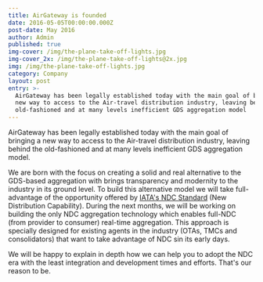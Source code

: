 ```yaml
---
title: AirGateway is founded
date: 2016-05-05T00:00:00.000Z
post-date: May 2016
author: Admin
published: true
img-cover: /img/the-plane-take-off-lights.jpg
img-cover_2x: /img/the-plane-take-off-lights@2x.jpg
img: /img/the-plane-take-off-lights.jpg
category: Company
layout: post
entry: >-
  AirGateway has been legally established today with the main goal of bringing a
  new way to access to the Air-travel distribution industry, leaving behind the
  old-fashioned and at many levels inefficient GDS aggregation model
---
```

AirGateway has been legally established today with the main goal of bringing a new way to access to the Air-travel distribution industry, leaving behind the old-fashioned and at many levels inefficient GDS aggregation model.

We are born with the focus on creating a solid and real alternative to the GDS-based aggregation with brings transparency and modernity to the industry in its ground level. To build this alternative model we will take full-advantage of the opportunity offered by [IATA's NDC Standard](https://www.iata.org/whatwedo/airline-distribution/ndc/Pages/default.aspx) (New Distribution Capability). During the next months, we will be working on building the only NDC aggregation technology which enables full-NDC (from provider to consumer) real-time aggregation. This approach is specially designed for existing agents in the industry (OTAs, TMCs and consolidators) that want to take advantage of NDC sin its early days.

We will be happy to explain in depth how we can help you to adopt the NDC era with the least integration and development  times and efforts. That's our reason to be.

